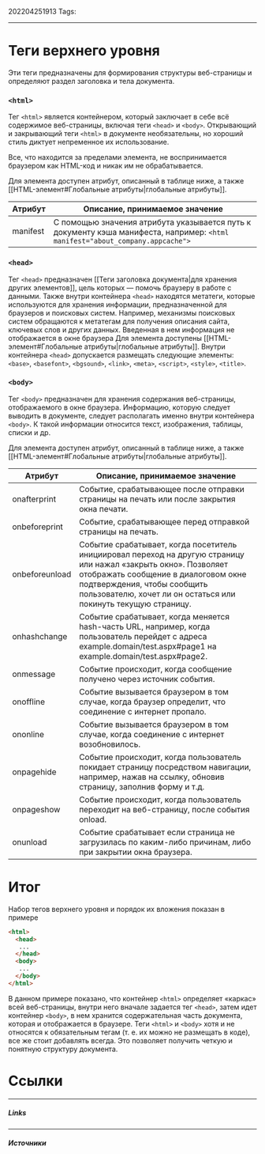 202204251913
Tags:
___
# Теги верхнего уровня
Эти теги предназначены для формирования структуры веб-страницы и определяют раздел заголовка и тела документа.

### `<html>`

Тег `<html>` является контейнером, который заключает в себе всё содержимое веб-страницы, включая теги `<head>` и `<body>`. Открывающий и закрывающий теги `<html>` в документе необязательны, но хороший стиль диктует непременное их использование.

Все, что находится за пределами элемента, не воспринимается браузером как HTML-код и никак им не обрабатывается.

Для элемента доступен атрибут, описанный в таблице ниже, а также [[HTML-элемент#Глобальные атрибуты|глобальные атрибуты]].

| Атрибут  | Описание, принимаемое значение                                                                                                    |
| -------- | --------------------------------------------------------------------------------------------------------------------------------- |
| manifest | С помощью значения атрибута указывается путь к документу кэша манифеста, например: ```<html manifest="about_company.appcache">``` |


### `<head>`

Тег `<head>` предназначен [[Теги заголовка документа|для хранения других элементов]], цель которых — помочь браузеру в работе с данными. Также внутри контейнера `<head>` находятся метатеги, которые используются для хранения информации, предназначенной для браузеров и поисковых систем. Например, механизмы поисковых систем обращаются к метатегам для получения описания сайта, ключевых слов и других данных.
Введенная в нем информация не отображается в окне браузера
Для элемента доступены  [[HTML-элемент#Глобальные атрибуты|глобальные атрибуты]].
Внутри контейнера `<head>` допускается размещать следующие элементы: `<base>`, `<basefont>`, `<bgsound>`, `<link>`, `<meta>`, `<script>`, `<style>`, `<title>`.

### `<body>`

Тег `<body>` предназначен для хранения содержания веб-страницы, отображаемого в окне браузера. Информацию, которую следует выводить в документе, следует располагать именно внутри контейнера `<body>`. К такой информации относится текст, изображения, таблицы, списки и др.

Для элемента доступен атрибут, описанный в таблице ниже, а также [[HTML-элемент#Глобальные атрибуты|глобальные атрибуты]].

| Атрибут        | Описание, принимаемое значение                                                                                                                                                                                                                          |
| -------------- | ------------------------------------------------------------------------------------------------------------------------------------------------------------------------------------------------------------------------------------------------------- |
| onafterprint   | Событие, срабатывающее после отправки страницы на печать или после закрытия окна печати.                                                                                                                                                                |
| onbeforeprint  | Событие, срабатывающее перед отправкой страницы на печать.                                                                                                                                                                                              |
| onbeforeunload | Событие срабатывает, когда посетитель инициировал переход на другую страницу или нажал «закрыть окно». Позволяет отображать сообщение в диалоговом окне подтверждения, чтобы сообщить пользователю, хочет ли он остаться или покинуть текущую страницу. |
| onhashchange   | Событие срабатывает, когда меняется hash-часть URL, например, когда пользователь перейдет с адреса example.domain/test.aspx#page1 на example.domain/test.aspx#page2.                                                                                    |
| onmessage      | Событие происходит, когда сообщение получено через источник события.                                                                                                                                                                                    |
| onoffline      | Событие вызывается браузером в том случае, когда браузер определит, что соединение с интернет пропало.                                                                                                                                                  |
| ononline       | Событие вызывается браузером в том случае, когда соединение с интернет возобновилось.                                                                                                                                                                   |
| onpagehide     | Событие происходит, когда пользователь покидает страницу посредством навигации, например, нажав на ссылку, обновив страницу, заполнив форму и т.д.                                                                                                      |
| onpageshow     | Событие происходит, когда пользователь переходит на веб-страницу, после события onload.                                                                                                                                                                 |
| onunload       |  Событие срабатывает если страница не загрузилась по каким-либо причинам, либо при закрытии окна браузера.                                                                                                                                                                                                                                                      |






# Итог

Набор тегов верхнего уровня и порядок их вложения показан в примере 

```html
<html>
  <head>
   ...
  </head>
  <body>
   ...
  </body>
</html>
```

В данном примере показано, что контейнер `<html>` определяет «каркас» всей веб-страницы, внутри него вначале задается тег `<head>`, затем идет контейнер `<body>`, в нем хранится содержательная часть документа, которая и отображается в браузере. Теги `<html>` и `<body>` хотя и не относятся к обязательным тегам (т. е. их можно не размещать в коде), все же стоит добавлять всегда. Это позволяет получить четкую и понятную структуру документа.




# Ссылки
___
##### Links


---
##### Источники
